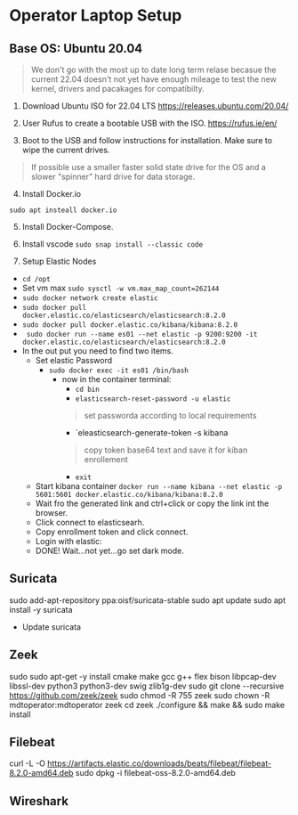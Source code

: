 # Operator Laptop Setup

## Base OS: Ubuntu 20.04

> We don't go with the most up to date long term relase becasue the current 22.04 doesn't not yet have enough mileage to test the new kernel, drivers and pacakages for compatibilty.

1. Download Ubuntu ISO for 22.04 LTS
https://releases.ubuntu.com/20.04/

2. User Rufus to create a bootable USB with the ISO.
https://rufus.ie/en/

3. Boot to the USB and follow instructions for installation. Make sure to wipe the current drives.
> If possible use a smaller faster solid state drive for the OS and a slower "spinner" hard drive for data storage.

4. Install Docker.io
```
sudo apt insteall docker.io
```
5. Install Docker-Compose.

6. Install vscode
`sudo snap install --classic code`



7. Setup Elastic Nodes
  - `cd /opt`
  -   Set vm max `sudo sysctl -w vm.max_map_count=262144`
  - `sudo docker network create elastic`
  - `sudo docker pull docker.elastic.co/elasticsearch/elasticsearch:8.2.0`
  - `sudo docker pull docker.elastic.co/kibana/kibana:8.2.0`
  - ` sudo docker run --name es01 --net elastic -p 9200:9200 -it docker.elastic.co/elasticsearch/elasticsearch:8.2.0`
  - In the out put you need to find two items.
    - Set elastic Password
      - `sudo docker exec -it es01 /bin/bash`
         - now in the container terminal:
           - `cd bin`
           - `elasticsearch-reset-password -u elastic`
            > set passworda according to local requirements
            - `eleasticsearch-generate-token -s kibana
            > copy token base64 text and save it for kiban enrollement
            - `exit`
    - Start kibana container
    `docker run --name kibana --net elastic -p 5601:5601 docker.elastic.co/kibana/kibana:8.2.0`
    - Wait fro the generated link and ctrl+click or copy the link int the browser.
    - Click connect to elasticsearh.
    - Copy enrollment token and click connect.
    - Login with elastic:<pw>
    - DONE! Wait...not yet...go set dark mode.

## Suricata
sudo add-apt-repository ppa:oisf/suricata-stable
sudo apt update
sudo apt install -y suricata
- Update suricata
  

## Zeek
sudo sudo apt-get -y install cmake make gcc g++ flex bison libpcap-dev libssl-dev python3 python3-dev swig zlib1g-dev
sudo git clone --recursive https://github.com/zeek/zeek
sudo chmod -R 755 zeek
sudo chown -R mdtoperator:mdtoperator zeek
cd zeek
./configure && make && sudo make install

 ## Filebeat
curl -L -O https://artifacts.elastic.co/downloads/beats/filebeat/filebeat-8.2.0-amd64.deb
sudo dpkg -i filebeat-oss-8.2.0-amd64.deb
  
  
 ## Wireshark
